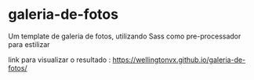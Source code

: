 # galeria-de-fotos
Um template de galeria de fotos, utilizando Sass como pre-processador para estilizar


link para visualizar o resultado : https://wellingtonvx.github.io/galeria-de-fotos/
